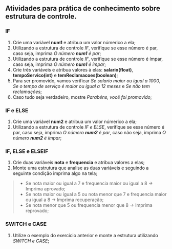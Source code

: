 ## Atividades para prática de conhecimento sobre estrutura de controle.


### IF

1. Crie uma variável **num1** e atribua um valor númerico a ela;
2. Utilizando a estrutura de controle *IF*, verifique se esse número é par, caso seja, imprima *O número **num1** é par*;
3. Utilizando a estrutura de controle *IF*, verifique se esse número é ímpar, caso seja, imprima *O número **num1** é ímpar*;
4. Crie três variáveis e atribua valores à elas: **salario(float)**, **tempoServico(int)** e **temReclamacoes(boolean)**;
5. Para ser promovido, vamos verificar *Se salario maior ou igual a 1000*, *Se o tempo de serviço é maior ou igual a 12 meses* e *Se não tem reclamações*;
6. Caso tudo seja verdadeiro, mostre *Parabéns, você foi promovido*;

### IF e ELSE

1. Crie uma variável **num2** e atribua um valor númerico a ela;
2. Utilizando a estrutura de controle *IF e ELSE*, verifique se esse número é par, caso seja, imprima *O número **num2** é par*, caso não seja, imprima *O número **num2** é ímpar*;

### IF, ELSE e ELSEIF

1. Crie duas variáveis **nota** e **frequencia** e atribua valores a elas;
2. Monte uma estrutura que analise as duas variáveis e seguindo a seguinte condição imprima algo na tela;
> * Se nota maior ou igual a 7 e frequencia maior ou igual a 8 -> Imprima aprovado;
> * Se nota maior ou igual a 5 ou nota menor que 7 e frequencia maior ou igual a 8 -> Imprima recuperação;
> * Se nota menor que 5 ou frequencia menor que 8 -> Imprima reprovado;


### SWITCH e CASE

1. Utilize o exemplo do exercício anterior e monte a estrutura utilizando *SWITCH e CASE*;
